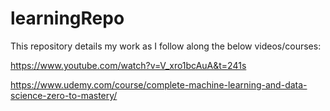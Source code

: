 # learningRepo

This repository details my work as I follow along the below videos/courses:

https://www.youtube.com/watch?v=V_xro1bcAuA&t=241s

https://www.udemy.com/course/complete-machine-learning-and-data-science-zero-to-mastery/


